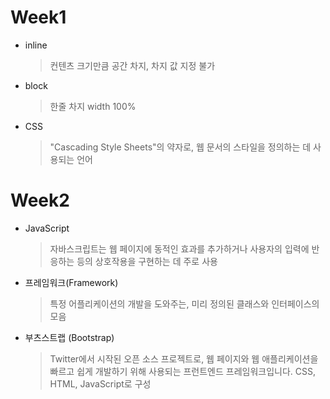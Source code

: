# Week1

* inline  
    >컨텐츠 크기만큼 공간 차지, 차지 값 지정 불가

* block    
    >한줄 차지 width 100%

* CSS
    >"Cascading Style Sheets"의 약자로, 웹 문서의 스타일을 정의하는 데 사용되는 언어


# Week2

* JavaScript
    >자바스크립트는 웹 페이지에 동적인 효과를 추가하거나 사용자의 입력에 반응하는 등의 상호작용을 구현하는 데 주로 사용

* 프레임워크(Framework)
    >특정 어플리케이션의 개발을 도와주는, 미리 정의된 클래스와 인터페이스의 모음
    
* 부츠스트랩 (Bootstrap)
    >Twitter에서 시작된 오픈 소스 프로젝트로, 웹 페이지와 웹 애플리케이션을 빠르고 쉽게 개발하기 위해 사용되는 프런트엔드 프레임워크입니다. CSS, HTML, JavaScript로 구성